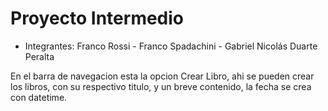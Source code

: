 # Proyecto Intermedio

- Integrantes:
Franco Rossi - Franco Spadachini - Gabriel Nicolás Duarte Peralta

En el barra de navegacion esta la opcion Crear Libro, ahi se pueden crear los libros, con su respectivo titulo, y un breve contenido, la fecha se crea con datetime.